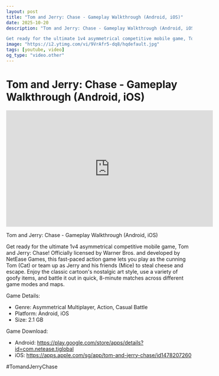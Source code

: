 ```yaml
---
layout: post
title: "Tom and Jerry: Chase - Gameplay Walkthrough (Android, iOS)"
date: 2025-10-20
description: "Tom and Jerry: Chase - Gameplay Walkthrough (Android, iOS)

Get ready for the ultimate 1v4 asymmetrical competitive mobile game, Tom and Jerry: Chase! O..."
image: "https://i2.ytimg.com/vi/9VrAfr5-dq8/hqdefault.jpg"
tags: [youtube, video]
og_type: "video.other"
---
```


<script type="application/ld+json">
{
  "@context": "http://schema.org",
  "@type": "VideoObject",
  "name": "Tom and Jerry: Chase - Gameplay Walkthrough (Android, iOS)",
  "description": "Tom and Jerry: Chase - Gameplay Walkthrough (Android, iOS)\n\nGet ready for the ultimate 1v4 asymmetrical competitive mobile game, Tom and Jerry: Chase! Officially licensed by Warner Bros. and developed by NetEase Games, this fast-paced action game lets you play as the cunning Tom (Cat) or team up as Jerry and his friends (Mice) to steal cheese and escape. Enjoy the classic cartoon's nostalgic art style, use a variety of goofy items, and battle it out in quick, 8-minute matches across different game modes and maps.\n\nGame Details:\n\n- Genre: Asymmetrical Multiplayer, Action, Casual Battle\n- Platform: Android, iOS\n- Size: 2.1 GB \n\nGame Download:\n\n- Android: https://play.google.com/store/apps/details?id=com.netease.tjglobal\n- iOS: https://apps.apple.com/sg/app/tom-and-jerry-chase/id1478207260\n\n#TomandJerryChase",
  "thumbnailUrl": "https://i2.ytimg.com/vi/9VrAfr5-dq8/hqdefault.jpg",
  "uploadDate": "2025-10-20T03:00:12",
  "embedUrl": "https://www.youtube.com/embed/9VrAfr5-dq8",
  "publisher": {
    "@type": "Person",
    "name": "Celo Zaga"
  },
  "mainEntityOfPage": {
    "@type": "WebPage",
    "@id": "https://celozaga.github.io/2025/10/20/tom-and-jerry:-chase---gameplay-walkthrough-(android,-ios)-9VrAfr5-dq8.html"
  },
  "duration": "PT0M0S"
}
</script>

<script type="application/ld+json">
{
  "@context": "http://schema.org",
  "@type": "BlogPosting",
  "headline": "Tom and Jerry: Chase - Gameplay Walkthrough (Android, iOS)",
  "image": "https://i2.ytimg.com/vi/9VrAfr5-dq8/hqdefault.jpg",
  "publisher": {
    "@type": "Person",
    "name": "Celo Zaga"
  },
  "url": "https://celozaga.github.io/2025/10/20/tom-and-jerry:-chase---gameplay-walkthrough-(android,-ios)-9VrAfr5-dq8.html",
  "datePublished": "2025-10-20T03:00:12",
  "dateCreated": "2025-10-20T03:00:12",
  "dateModified": "2025-10-20T03:00:12",
  "description": "Tom and Jerry: Chase - Gameplay Walkthrough (Android, iOS)\n\nGet ready for the ultimate 1v4 asymmetrical competitive mobile game, Tom and Jerry: Chase! O...",
  "author": {
    "@type": "Person",
    "name": "Celo Zaga"
  },
  "mainEntityOfPage": {
    "@type": "WebPage",
    "@id": "https://celozaga.github.io/2025/10/20/tom-and-jerry:-chase---gameplay-walkthrough-(android,-ios)-9VrAfr5-dq8.html"
  }
}
</script>

<h1 class="youtube-post-title">Tom and Jerry: Chase - Gameplay Walkthrough (Android, iOS)</h1>

<iframe width="560" height="315" src="https://www.youtube.com/embed/9VrAfr5-dq8" class="youtube-post-embed" frameborder="0" allowfullscreen></iframe>

<p class="youtube-post-description">Tom and Jerry: Chase - Gameplay Walkthrough (Android, iOS)

Get ready for the ultimate 1v4 asymmetrical competitive mobile game, Tom and Jerry: Chase! Officially licensed by Warner Bros. and developed by NetEase Games, this fast-paced action game lets you play as the cunning Tom (Cat) or team up as Jerry and his friends (Mice) to steal cheese and escape. Enjoy the classic cartoon's nostalgic art style, use a variety of goofy items, and battle it out in quick, 8-minute matches across different game modes and maps.

Game Details:

- Genre: Asymmetrical Multiplayer, Action, Casual Battle
- Platform: Android, iOS
- Size: 2.1 GB 

Game Download:

- Android: https://play.google.com/store/apps/details?id=com.netease.tjglobal
- iOS: https://apps.apple.com/sg/app/tom-and-jerry-chase/id1478207260

#TomandJerryChase</p>
